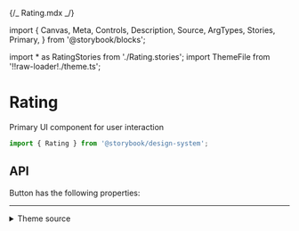 {/_ Rating.mdx _/}

import {
Canvas,
Meta,
Controls,
Description,
Source,
ArgTypes,
Stories,
Primary,
} from '@storybook/blocks';

import \* as RatingStories from './Rating.stories';
import ThemeFile from '!!raw-loader!./theme.ts';

<Meta of={RatingStories} />

# Rating

Primary UI component for user interaction

```js
import { Rating } from '@storybook/design-system';
```

<Primary />

## API

Button has the following properties:

<Controls />

<Stories includePrimary={false} />

<hr />

<details>
<summary>Theme source</summary>

<Source dark language='jsx' code={ThemeFile} />
</details>
